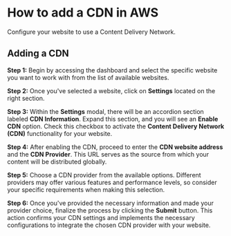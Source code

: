 # How to add a CDN in AWS 

Configure your website to use a Content Delivery Network.

## Adding a CDN

**Step 1:** Begin by accessing the dashboard and select the specific website you want to work with from the list of available websites.

**Step 2:** Once you've selected a website, click on  **Settings** located on the right section. 

**Step 3:** Within the **Settings** modal, there will be an accordion section labeled **CDN Information**. Expand this section, and you will see an **Enable CDN** option. Check this checkbox to activate the **Content Delivery Network (CDN)** functionality for your website.

**Step 4:** After enabling the CDN, proceed to enter the **CDN website address** and the **CDN Provider**. This URL serves as the source from which your content will be distributed globally.

**Step 5:** Choose a CDN provider from the available options. Different providers may offer various features and performance levels, so consider your specific requirements when making this selection.

**Step 6:** Once you've provided the necessary information and made your provider choice, finalize the process by clicking the **Submit** button. This action confirms your CDN settings and implements the necessary configurations to integrate the chosen CDN provider with your website.